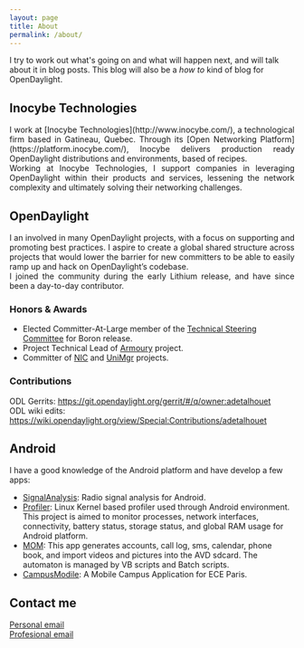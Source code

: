 ```yaml
---
layout: page
title: About
permalink: /about/
---
```


I try to work out what's going on and what will happen next, and will talk about it in blog posts.
This blog will also be a _how to_ kind of blog for OpenDaylight.
## Inocybe Technologies
<p align="justify">
I work at [Inocybe Technologies](http://www.inocybe.com/), a technological firm based in Gatineau, Quebec. Through its [Open Networking Platform](https://platform.inocybe.com/), Inocybe delivers production ready OpenDaylight distributions and environments, based of recipes.</br>
Working at Inocybe Technologies, I support companies in leveraging OpenDaylight within their products and services, lessening the network complexity and ultimately solving their networking challenges. 
</p >

## OpenDaylight
<p align="justify">
I an involved in many OpenDaylight projects, with a focus on supporting and promoting best practices. I aspire to create a global shared structure across projects that would lower the barrier for new committers to be able to easily ramp up and hack on OpenDaylight’s codebase. </br> 
I joined the community during the early Lithium release, and have since been a day-to-day contributor. </br>
</p >

### Honors & Awards

- Elected Committer-At-Large member of the [Technical Steering Committee](https://www.opendaylight.org/governance) for Boron release. </br>
- Project Technical Lead of [Armoury](https://wiki.opendaylight.org/view/Armoury) project. </br>
- Committer of [NIC](https://wiki.opendaylight.org/view/Network_Intent_Composition:Main) and [UniMgr](https://wiki.opendaylight.org/view/Unimgr:Main) projects. </br>


### Contributions

ODL Gerrits: https://git.opendaylight.org/gerrit/#/q/owner:adetalhouet </br>
ODL wiki edits: https://wiki.opendaylight.org/view/Special:Contributions/adetalhouet

## Android
I have a good knowledge of the Android platform and have develop a few apps:

- [SignalAnalysis](https://github.com/adetalhouet/SignalAnalysis): Radio signal analysis for Android.
- [Profiler](https://github.com/adetalhouet/Profiler):  Linux Kernel based profiler used through Android environment. This project is aimed to monitor processes, network interfaces, connectivity, battery status, storage status, and global RAM usage for Android platform.
- [MOM](https://github.com/adetalhouet/MOM): This app generates accounts, call log, sms, calendar, phone book, and import videos and pictures into the AVD sdcard. The automaton is managed by VB scripts and Batch scripts.
- [CampusModile](https://github.com/adetalhouet/CampusMobile): A Mobile Campus Application for ECE Paris.

## Contact me

[Personal email](mailto:adetalhouet89@gmail.com) <br>
[Profesional email](mailto:adetalhouet@inocybe.com)
